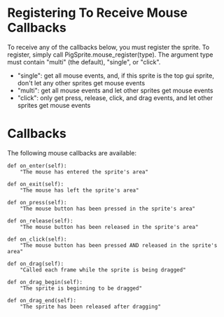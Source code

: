 # Registering To Receive Mouse Callbacks #

To receive any of the callbacks below, you must register the sprite. To register, simply call PigSprite.mouse\_register(type). The argument type must contain "multi" (the default), "single", or "click".
  * "single": get all mouse events, and, if this sprite is the top gui sprite, don't let any other sprites get mouse events
  * "multi": get all mouse events and let other sprites get mouse events
  * "click": only get press, release, click, and drag events, and let other sprites get mouse events

# Callbacks #

The following mouse callbacks are available:
```
def on_enter(self):
    "The mouse has entered the sprite's area"
    
def on_exit(self):
    "The mouse has left the sprite's area"
    
def on_press(self):
    "The mouse button has been pressed in the sprite's area"
    
def on_release(self):
    "The mouse button has been released in the sprite's area"
    
def on_click(self):
    "The mouse button has been pressed AND released in the sprite's area"
        
def on_drag(self):
    "Called each frame while the sprite is being dragged"
    
def on_drag_begin(self):
    "The sprite is beginning to be dragged"
    
def on_drag_end(self):
    "The sprite has been released after dragging"
```